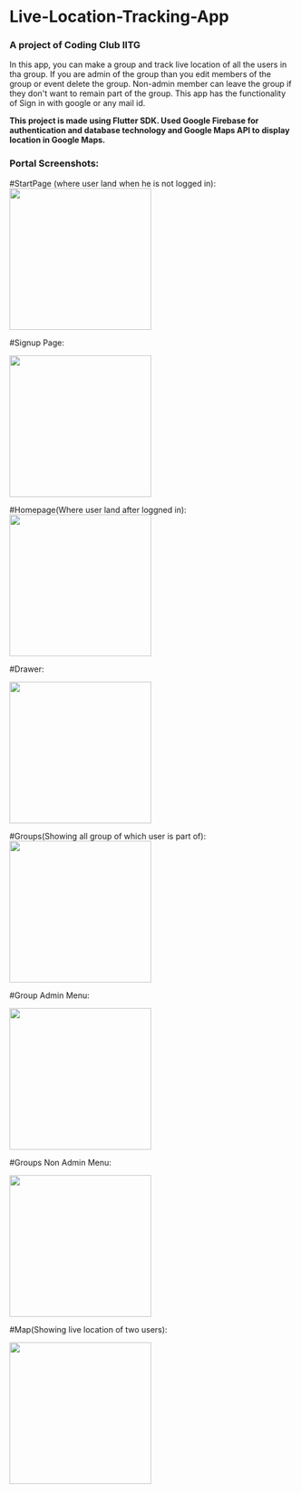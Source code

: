 # Live-Location-Tracking-App

### A project of Coding Club IITG

In this app, you can make a group and track live location of all the users in tha group. If you are admin of the group than you edit members of the group or event delete the group. Non-admin member can leave the group if they don't want to remain part of the group. This app has the functionality of Sign in with google or any mail id.


**This project is made using Flutter SDK. Used Google Firebase for authentication and database technology and Google Maps API to display location in Google Maps.**


### Portal Screenshots:

#StartPage (where user land when he is not logged in):
<img src="media/Start.jpg" width="250">

#Signup Page:

<img src="media/Register.jpg" width="250">

#Homepage(Where user land after loggned in):
<img src="media/Homepage.jpg" width="250">

#Drawer:

<img src="media/Drawer.jpg" width="250">

#Groups(Showing all group of which user is part of):
<img src="media/Groups.jpg" width="250">

#Group Admin Menu:

<img src="media/Groups_Admin_Menu.jpg" width="250">

#Groups Non Admin Menu:

<img src="media/Groups_NonAdmin_Menu.jpg" width="250">

#Map(Showing live location of two users):

<img src="media/Map.jpg" width="250">

